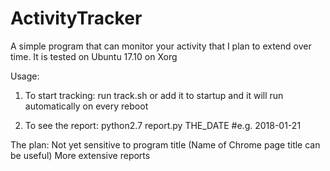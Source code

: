 # ActivityTracker
A simple program that can monitor your activity that I plan to extend over time.
It is tested on Ubuntu 17.10 on Xorg


Usage:

1. To start tracking:
  run track.sh or add it to startup and it will run automatically on every reboot

2. To see the report:
  python2.7 report.py THE_DATE #e.g. 2018-01-21




The plan:
Not yet sensitive to program title (Name of Chrome page title can be useful)
More extensive reports
